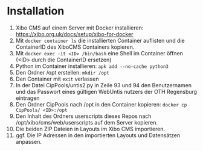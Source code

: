 # Installation
1. Xibo CMS auf einem Server mit Docker installieren: https://xibo.org.uk/docs/setup/xibo-for-docker
2. Mit ```docker container ls``` die installierten Container auflisten und die ContainerID des XiboCMS Containers kopieren.
3. Mit ```docker exec -it <ID> /bin/bash``` eine Shell im Container öffnen (\<ID> durch die ContainerID ersetzen)
4. Python im Container installieren: ```apk add --no-cache python3```
5. Den Ordner /opt erstellen: ```mkdir /opt```
6. Den Container mit ```exit``` verlassen
7. In der Datei CipPools/untis2.py in Zeile 93 und 94 den Benutzernamen und das Passwort eines gültigen WebUntis nutzers der OTH Regensburg eintragen
8. Den Ordner CipPools nach /opt in den Container kopieren: ```docker cp CipPools/ <ID>:/opt```
9. Den Inhalt des Ordners userscripts dieses Repos nach /opt/xibo/cms/web/userscripts auf dem Server kopieren.
10. Die beiden ZIP Dateien in Layouts im Xibo CMS importieren.
11. ggf. Die IP Adressen in den importierten Layouts und Datensätzen anpassen.
